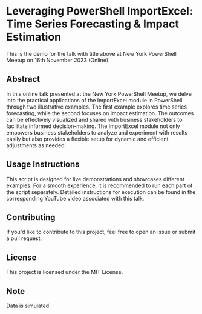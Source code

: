 # Leveraging PowerShell ImportExcel: Time Series Forecasting & Impact Estimation

This is the demo for the talk with title above at New York PowerShell Meetup on 16th November 2023 (Online).

## Abstract
In this online talk presented at the New York PowerShell Meetup, we delve into the practical applications of the ImportExcel module in PowerShell through two illustrative examples. The first example explores time series forecasting, while the second focuses on impact estimation. The outcomes can be effectively visualized and shared with business stakeholders to facilitate informed decision-making. The ImportExcel module not only empowers business stakeholders to analyze and experiment with results easily but also provides a flexible setup for dynamic and efficient adjustments as needed.

## Usage Instructions
This script is designed for live demonstrations and showcases different examples. For a smooth experience, it is recommended to run each part of the script separately. Detailed instructions for execution can be found in the corresponding YouTube video associated with this talk.

## Contributing
If you'd like to contribute to this project, feel free to open an issue or submit a pull request.

## License
This project is licensed under the MIT License.

## Note
Data is simulated

